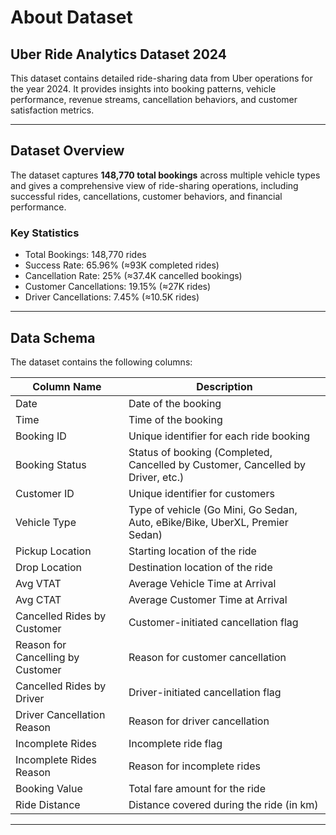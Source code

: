 # About Dataset

## Uber Ride Analytics Dataset 2024

This dataset contains detailed ride-sharing data from Uber operations for the year 2024. It provides insights into booking patterns, vehicle performance, revenue streams, cancellation behaviors, and customer satisfaction metrics.

---

## Dataset Overview

The dataset captures **148,770 total bookings** across multiple vehicle types and gives a comprehensive view of ride-sharing operations, including successful rides, cancellations, customer behaviors, and financial performance.

### Key Statistics
- Total Bookings: 148,770 rides  
- Success Rate: 65.96% (≈93K completed rides)  
- Cancellation Rate: 25% (≈37.4K cancelled bookings)  
- Customer Cancellations: 19.15% (≈27K rides)  
- Driver Cancellations: 7.45% (≈10.5K rides)  

---

## Data Schema

The dataset contains the following columns:

| Column Name                        | Description |
|------------------------------------|-------------|
| Date                               | Date of the booking |
| Time                               | Time of the booking |
| Booking ID                         | Unique identifier for each ride booking |
| Booking Status                     | Status of booking (Completed, Cancelled by Customer, Cancelled by Driver, etc.) |
| Customer ID                        | Unique identifier for customers |
| Vehicle Type                       | Type of vehicle (Go Mini, Go Sedan, Auto, eBike/Bike, UberXL, Premier Sedan) |
| Pickup Location                    | Starting location of the ride |
| Drop Location                      | Destination location of the ride |
| Avg VTAT                           | Average Vehicle Time at Arrival |
| Avg CTAT                           | Average Customer Time at Arrival |
| Cancelled Rides by Customer        | Customer-initiated cancellation flag |
| Reason for Cancelling by Customer  | Reason for customer cancellation |
| Cancelled Rides by Driver          | Driver-initiated cancellation flag |
| Driver Cancellation Reason         | Reason for driver cancellation |
| Incomplete Rides                   | Incomplete ride flag |
| Incomplete Rides Reason            | Reason for incomplete rides |
| Booking Value                      | Total fare amount for the ride |
| Ride Distance                      | Distance covered during the ride (in km) |

---

